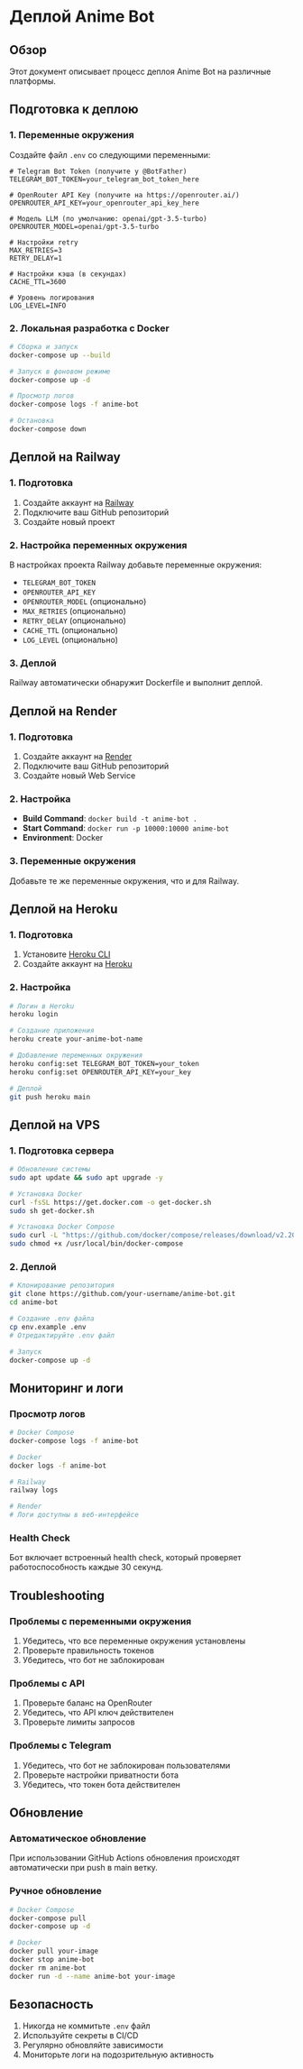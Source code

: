 # Деплой Anime Bot

## Обзор

Этот документ описывает процесс деплоя Anime Bot на различные платформы.

## Подготовка к деплою

### 1. Переменные окружения

Создайте файл `.env` со следующими переменными:

```env
# Telegram Bot Token (получите у @BotFather)
TELEGRAM_BOT_TOKEN=your_telegram_bot_token_here

# OpenRouter API Key (получите на https://openrouter.ai/)
OPENROUTER_API_KEY=your_openrouter_api_key_here

# Модель LLM (по умолчанию: openai/gpt-3.5-turbo)
OPENROUTER_MODEL=openai/gpt-3.5-turbo

# Настройки retry
MAX_RETRIES=3
RETRY_DELAY=1

# Настройки кэша (в секундах)
CACHE_TTL=3600

# Уровень логирования
LOG_LEVEL=INFO
```

### 2. Локальная разработка с Docker

```bash
# Сборка и запуск
docker-compose up --build

# Запуск в фоновом режиме
docker-compose up -d

# Просмотр логов
docker-compose logs -f anime-bot

# Остановка
docker-compose down
```

## Деплой на Railway

### 1. Подготовка

1. Создайте аккаунт на [Railway](https://railway.app/)
2. Подключите ваш GitHub репозиторий
3. Создайте новый проект

### 2. Настройка переменных окружения

В настройках проекта Railway добавьте переменные окружения:

- `TELEGRAM_BOT_TOKEN`
- `OPENROUTER_API_KEY`
- `OPENROUTER_MODEL` (опционально)
- `MAX_RETRIES` (опционально)
- `RETRY_DELAY` (опционально)
- `CACHE_TTL` (опционально)
- `LOG_LEVEL` (опционально)

### 3. Деплой

Railway автоматически обнаружит Dockerfile и выполнит деплой.

## Деплой на Render

### 1. Подготовка

1. Создайте аккаунт на [Render](https://render.com/)
2. Подключите ваш GitHub репозиторий
3. Создайте новый Web Service

### 2. Настройка

- **Build Command**: `docker build -t anime-bot .`
- **Start Command**: `docker run -p 10000:10000 anime-bot`
- **Environment**: Docker

### 3. Переменные окружения

Добавьте те же переменные окружения, что и для Railway.

## Деплой на Heroku

### 1. Подготовка

1. Установите [Heroku CLI](https://devcenter.heroku.com/articles/heroku-cli)
2. Создайте аккаунт на [Heroku](https://heroku.com/)

### 2. Настройка

```bash
# Логин в Heroku
heroku login

# Создание приложения
heroku create your-anime-bot-name

# Добавление переменных окружения
heroku config:set TELEGRAM_BOT_TOKEN=your_token
heroku config:set OPENROUTER_API_KEY=your_key

# Деплой
git push heroku main
```

## Деплой на VPS

### 1. Подготовка сервера

```bash
# Обновление системы
sudo apt update && sudo apt upgrade -y

# Установка Docker
curl -fsSL https://get.docker.com -o get-docker.sh
sudo sh get-docker.sh

# Установка Docker Compose
sudo curl -L "https://github.com/docker/compose/releases/download/v2.20.0/docker-compose-$(uname -s)-$(uname -m)" -o /usr/local/bin/docker-compose
sudo chmod +x /usr/local/bin/docker-compose
```

### 2. Деплой

```bash
# Клонирование репозитория
git clone https://github.com/your-username/anime-bot.git
cd anime-bot

# Создание .env файла
cp env.example .env
# Отредактируйте .env файл

# Запуск
docker-compose up -d
```

## Мониторинг и логи

### Просмотр логов

```bash
# Docker Compose
docker-compose logs -f anime-bot

# Docker
docker logs -f anime-bot

# Railway
railway logs

# Render
# Логи доступны в веб-интерфейсе
```

### Health Check

Бот включает встроенный health check, который проверяет работоспособность каждые 30 секунд.

## Troubleshooting

### Проблемы с переменными окружения

1. Убедитесь, что все переменные окружения установлены
2. Проверьте правильность токенов
3. Убедитесь, что бот не заблокирован

### Проблемы с API

1. Проверьте баланс на OpenRouter
2. Убедитесь, что API ключ действителен
3. Проверьте лимиты запросов

### Проблемы с Telegram

1. Убедитесь, что бот не заблокирован пользователями
2. Проверьте настройки приватности бота
3. Убедитесь, что токен бота действителен

## Обновление

### Автоматическое обновление

При использовании GitHub Actions обновления происходят автоматически при push в main ветку.

### Ручное обновление

```bash
# Docker Compose
docker-compose pull
docker-compose up -d

# Docker
docker pull your-image
docker stop anime-bot
docker rm anime-bot
docker run -d --name anime-bot your-image
```

## Безопасность

1. Никогда не коммитьте `.env` файл
2. Используйте секреты в CI/CD
3. Регулярно обновляйте зависимости
4. Мониторьте логи на подозрительную активность
